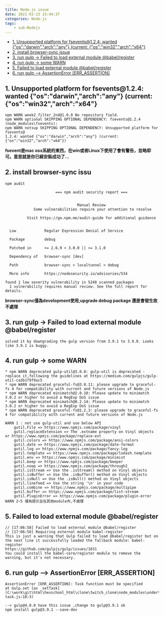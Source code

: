 ```yaml
---
title: Node.js issue 
date: 2021-03-23 15:44:37
categories: Node.js
tags:
	- sub-Nodejs
---
```


*   [1. Unsupported platform for fsevents@1.2.4: wanted {"os":"darwin","arch":"any"} (current: {"os":"win32","arch":"x64"}](#a1)
*   [2. install browser-sync issue](#a2)
*   [3. run gulp -> Failed to load external module @babel/register](#a3)
*   [4. run gulp -> some WARN](#a4)
*   [5. Failed to load external module @babel/register](#a5)
*   [6. run gulp --> AssertionError [ERR_ASSERTION]](#a6)

<h2 id="a1">1. Unsupported platform for fsevents@1.2.4: wanted {"os":"darwin","arch":"any"} (current: {"os":"win32","arch":"x64"}</h2>

```
npm WARN week2_filter_2nd@1.0.0 No repository field.
npm WARN optional SKIPPING OPTIONAL DEPENDENCY: fsevents@1.2.4 (node_modules\fsevents):
npm WARN notsup SKIPPING OPTIONAL DEPENDENCY: Unsupported platform for fsevents@
1.2.4: wanted {"os":"darwin","arch":"any"} (current: {"os":"win32","arch":"x64"})
```

**fsevent是mac osx系統的東西，在win或者Linux下使用了會有警告，忽略即可。意思就是你已經安裝成功了...**


<h2 id="a2">2. install browser-sync issu</h2>

```
npm audit

                       === npm audit security report ===


                                 Manual Review
             Some vulnerabilities require your attention to resolve

          Visit https://go.npm.me/audit-guide for additional guidance


  Low             Regular Expression Denial of Service

  Package         debug

  Patched in      >= 2.6.9 < 3.0.0 || >= 3.1.0

  Dependency of   browser-sync [dev]

  Path            browser-sync > localtunnel > debug

  More info       https://nodesecurity.io/advisories/534

found 1 low severity vulnerability in 5248 scanned packages
  1 vulnerability requires manual review. See the full report for details.
```
**browser-sync僅為development使用,upgrade debug package 還是會發生故不處理**


<h2 id="a3">3. run gulp -> Failed to load external module @babel/register</h2>

```
solved it by downgrading the gulp version from 3.9.1 to 3.9.0. Looks like 3.9.1 is buggy.
```

<h2 id="a4">4. run gulp -> some WARN</h2>

```
* npm WARN deprecated gulp-util@3.0.8: gulp-util is deprecated - replace it,following the guidelines at https://medium.com/gulpjs/gulp-util-ca3b1f9f9ac5
* npm WARN deprecated graceful-fs@3.0.11: please upgrade to graceful-fs 4 for compatibility with current and future versions of Node.js
* npm WARN deprecated minimatch@2.0.10: Please update to minimatch 3.0.2 or higher to avoid a RegExp DoS issue
* npm WARN deprecated minimatch@0.2.14: Please update to minimatch 3.0.2 or higher to avoid a RegExp DoS issue
* npm WARN deprecated graceful-fs@1.2.3: please upgrade to graceful-fs 4 for compatibility with current and future versions of Node.js

WARN 1 : not use gulp-util and use below API
	gutil.File => https://www.npmjs.com/package/vinyl
	gutil.replaceExtension => The .extname property on Vinyl objects or https://www.npmjs.com/package/replace-ext
	gutil.colors => https://www.npmjs.com/package/ansi-colors
	gutil.date => https://www.npmjs.com/package/date-format
	gutil.log => https://www.npmjs.com/package/fancy-log
	gutil.template => https://www.npmjs.com/package/lodash.template
	gutil.env => https://www.npmjs.com/package/minimist
	gutil.beep => https://www.npmjs.com/package/beeper
	gutil.noop => https://www.npmjs.com/package/through2
	gutil.isStream => Use the .isStream() method on Vinyl objects
	gutil.isBuffer => Use the .isBuffer() method on Vinyl objects
	gutil.isNull => Use the .isNull() method on Vinyl objects
	gutil.linefeed => Use the string '\n' in your code
	gutil.combine => https://www.npmjs.com/package/multipipe
	gutil.buffer => https://www.npmjs.com/package/list-stream
	gutil.PluginError => https://www.npmjs.com/package/plugin-error
WARN 2~5 僅為提示且在其他module內,不處理
```

<h2 id="a5">5. Failed to load external module @babel/register</h2>

```
// [17:06:58] Failed to load external module @babel/register
// [17:06:58] Requiring external module babel-register
This is just a warning that Gulp failed to load @babel/register but on the next line it successfully loaded the fallback module: babel-register
https://github.com/gulpjs/gulp/issues/1631
You could install the babel-core/register module to remove the warning, but it's not necessary.
```

<h2 id="a6">6. run gulp --> AssertionError [ERR_ASSERTION]</h2>

```
AssertionError [ERR_ASSERTION]: Task function must be specified
at Gulp.set [as _setTask] (C:\work\git\html\hexschool_html\clone\twitch_clone\node_modules\undertaker\lib\set-task.js:10:3)  

--> gulp@4.0.0 have this issue ,change to gulp@3.9.1 ok
npm install gulp@3.9.1 --save-dev
```